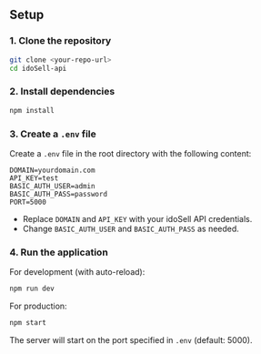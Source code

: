 ## Setup

### 1. Clone the repository

```sh
git clone <your-repo-url>
cd idoSell-api
```

### 2. Install dependencies

```sh
npm install
```

### 3. Create a `.env` file

Create a `.env` file in the root directory with the following content:

```
DOMAIN=yourdomain.com
API_KEY=test
BASIC_AUTH_USER=admin
BASIC_AUTH_PASS=password
PORT=5000
```

- Replace `DOMAIN` and `API_KEY` with your idoSell API credentials.
- Change `BASIC_AUTH_USER` and `BASIC_AUTH_PASS` as needed.

### 4. Run the application

For development (with auto-reload):

```sh
npm run dev
```

For production:

```sh
npm start
```

The server will start on the port specified in `.env` (default: 5000).

